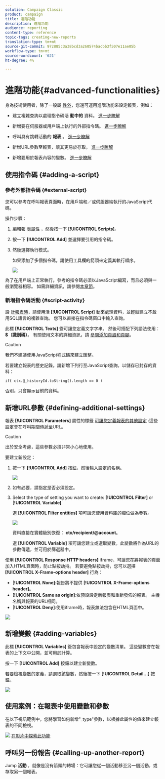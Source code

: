 ```yaml
---
solution: Campaign Classic
product: campaign
title: 進階功能
description: 進階功能
audience: reporting
content-type: reference
topic-tags: creating-new-reports
translation-type: tm+mt
source-git-commit: 972885c3a38bcd3a260574bacbb3f507e11ae05b
workflow-type: tm+mt
source-wordcount: '621'
ht-degree: 4%

---
```



# 進階功能{#advanced-functionalities}

身為技術使用者，除了一般屬 [性外](../../reporting/using/properties-of-the-report.md)，您還可運用進階功能來設定報表，例如：

* 建立複雜查詢以處理指令碼活 **動中的** 資料。 [進一步瞭解](#script-activity)

* 新增要在伺服器或用戶端上執行的外部指令碼。 [進一步瞭解](#external-script)

* 呼叫具有跳轉活動的 **報表** 。 [進一步瞭解](#calling-up-another-report)

* 新增URL參數至報表，讓其更易於存取。 [進一步瞭解](#calling-up-another-report)

* 新增要用於報表內容的變數。 [進一步瞭解](#adding-variables)

## 使用指令碼 {#adding-a-script}

### 參考外部指令碼 {#external-script}

您可以參考在呼叫報表頁面時，在用戶端和／或伺服器端執行的JavaScript代碼。

操作步驟：

1. 編輯報 [表屬性](../../reporting/using/properties-of-the-report.md) ，然後按一下 **[!UICONTROL Scripts]**。
1. 按一下 **[!UICONTROL Add]** 並選擇要引用的指令碼。
1. 然後選擇執行模式。

   如果添加了多個指令碼，請使用工具欄的箭頭來定義其執行順序。

   ![](assets/reporting_custom_js.png)

為了在用戶端上正常執行，參考的指令碼必須以JavaScript編寫，而且必須與一般瀏覽器相容。 如需詳細資訊，請參閱[本章節](../../web/using/web-forms-answers.md)。

### 新增指令碼活動 {#script-activity}

設 [計報表時](../../reporting/using/creating-a-new-report.md#modelizing-the-chart)，請使用活 **[!UICONTROL Script]** 動來處理資料，並輕鬆建立不啟用SQL語言的複雜查詢。 您可以直接在指令碼窗口中輸入查詢。

此標 **[!UICONTROL Texts]** 簽可讓您定義文字字串。 然後可搭配下列語法使用： **$（識別碼）**。 有關使用文本的詳細資訊，請 [參閱添加頁眉和頁腳](../../reporting/using/element-layout.md#adding-a-header-and-a-footer)。

>[!CAUTION]
>
>我們不建議使用JavaScript程式碼來建立匯整。

若要建立報表的歷史記錄，請新增下列行至JavaScript查詢，以儲存已封存的資料：

```
if( ctx.@_historyId.toString().length == 0 )
```

否則，只會顯示目前的資料。

## 新增URL參數 {#defining-additional-settings}

報表 **[!UICONTROL Parameters]** 屬性的標籤 [可讓您定義報表的其他設定](../../reporting/using/properties-of-the-report.md) :這些設定會在呼叫期間傳遞至URL。

>[!CAUTION]
>
>出於安全考慮，這些參數必須非常小心地使用。

要建立新設定：

1. 按一下 **[!UICONTROL Add]** 按鈕，然後輸入設定的名稱。

   ![](assets/s_ncs_advuser_report_properties_09a.png)

1. 如有必要，請指定是否必須設定。

1. Select the type of setting you want to create: **[!UICONTROL Filter]** or **[!UICONTROL Variable]**.

   選 **[!UICONTROL Filter entities]** 項可讓您使用資料庫的欄位做為參數。

   ![](assets/s_ncs_advuser_report_properties_09b.png)

   資料直接在實體級別恢復： **ctx/recipient/@account**。

   選 **[!UICONTROL Variable]** 項可讓您建立或選取變數，此變數將作為URL的參數傳遞，並可用於篩選器中。

使用 **[!UICONTROL Response HTTP headers]** iframe，可讓您在將報表的頁面加入HTML頁面時，防止點按劫持。 若要避免點按劫持，您可以選擇 **[!UICONTROL X-Frame-options header]** 行為：

* **[!UICONTROL None]**:報告將不提供 **[!UICONTROL X-Frame-options header]**。
* **[!UICONTROL Same as origin]**:依預設設定新報表和重新發佈的報表。 主機名稱與報表的URL相同。
* **[!UICONTROL Deny]**:使用iframe時，報表無法包含在HTML頁面中。

![](assets/s_ncs_advuser_report_properties_09c.png)

## 新增變數 {#adding-variables}

此標 **[!UICONTROL Variables]** 簽包含報表中設定的變數清單。 這些變數會在報表的上下文中公開，並可用於計算。

按一下 **[!UICONTROL Add]** 按鈕以建立新變數。

若要檢視變數的定義，請選取該變數，然後按一下 **[!UICONTROL Detail...]** 按鈕。

![](assets/s_ncs_advuser_report_properties_10.png)

## 使用案例：在報表中使用變數和參數

在以下視訊範例中，您將學習如何新增&quot;_type&quot;參數，以根據此屬性的值來建立報表的不同檢視。

![](assets/do-not-localize/how-to-video.png) [在影片中探索此功能](https://helpx.adobe.com/campaign/classic/how-to/add-url-parameter-in-acv6.html?playlist=/ccx/v1/collection/product/campaign/classic/segment/business-practitioners/explevel/intermediate/applaunch/how-to-4/collection.ccx.js&amp;ref=helpx.adobe.com)


## 呼叫另一份報告 {#calling-up-another-report}

Jump **活動** ，就像是沒有箭頭的轉場：它可讓您從一個活動移至另一個活動，或存取另一個報表。
